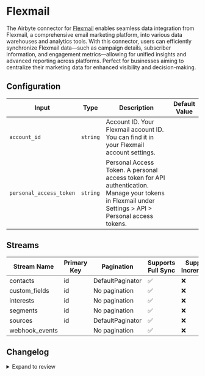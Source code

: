 # Flexmail
The Airbyte connector for [Flexmail](https://flexmail.be/) enables seamless data integration from Flexmail, a comprehensive email marketing platform, into various data warehouses and analytics tools. With this connector, users can efficiently synchronize Flexmail data—such as campaign details, subscriber information, and engagement metrics—allowing for unified insights and advanced reporting across platforms. Perfect for businesses aiming to centralize their marketing data for enhanced visibility and decision-making.

## Configuration

| Input | Type | Description | Default Value |
|-------|------|-------------|---------------|
| `account_id` | `string` | Account ID. Your Flexmail account ID. You can find it in your Flexmail account settings. |  |
| `personal_access_token` | `string` | Personal Access Token. A personal access token for API authentication. Manage your tokens in Flexmail under Settings &gt; API &gt; Personal access tokens. |  |

## Streams
| Stream Name | Primary Key | Pagination | Supports Full Sync | Supports Incremental |
|-------------|-------------|------------|---------------------|----------------------|
| contacts | id | DefaultPaginator | ✅ |  ❌  |
| custom_fields | id | No pagination | ✅ |  ❌  |
| interests | id | No pagination | ✅ |  ❌  |
| segments | id | No pagination | ✅ |  ❌  |
| sources | id | DefaultPaginator | ✅ |  ❌  |
| webhook_events |  | No pagination | ✅ |  ❌  |

## Changelog

<details>
  <summary>Expand to review</summary>

| Version          | Date              | Pull Request | Subject        |
|------------------|-------------------|--------------|----------------|
| 0.0.21 | 2025-05-10 | [59967](https://github.com/airbytehq/airbyte/pull/59967) | Update dependencies |
| 0.0.20 | 2025-05-03 | [59387](https://github.com/airbytehq/airbyte/pull/59387) | Update dependencies |
| 0.0.19 | 2025-04-26 | [58846](https://github.com/airbytehq/airbyte/pull/58846) | Update dependencies |
| 0.0.18 | 2025-04-19 | [58354](https://github.com/airbytehq/airbyte/pull/58354) | Update dependencies |
| 0.0.17 | 2025-04-12 | [57780](https://github.com/airbytehq/airbyte/pull/57780) | Update dependencies |
| 0.0.16 | 2025-04-05 | [57249](https://github.com/airbytehq/airbyte/pull/57249) | Update dependencies |
| 0.0.15 | 2025-03-29 | [56545](https://github.com/airbytehq/airbyte/pull/56545) | Update dependencies |
| 0.0.14 | 2025-03-22 | [55967](https://github.com/airbytehq/airbyte/pull/55967) | Update dependencies |
| 0.0.13 | 2025-03-08 | [55319](https://github.com/airbytehq/airbyte/pull/55319) | Update dependencies |
| 0.0.12 | 2025-03-01 | [54956](https://github.com/airbytehq/airbyte/pull/54956) | Update dependencies |
| 0.0.11 | 2025-02-22 | [54372](https://github.com/airbytehq/airbyte/pull/54372) | Update dependencies |
| 0.0.10 | 2025-02-15 | [53742](https://github.com/airbytehq/airbyte/pull/53742) | Update dependencies |
| 0.0.9 | 2025-02-08 | [53367](https://github.com/airbytehq/airbyte/pull/53367) | Update dependencies |
| 0.0.8 | 2025-02-01 | [52859](https://github.com/airbytehq/airbyte/pull/52859) | Update dependencies |
| 0.0.7 | 2025-01-25 | [51702](https://github.com/airbytehq/airbyte/pull/51702) | Update dependencies |
| 0.0.6 | 2025-01-11 | [51093](https://github.com/airbytehq/airbyte/pull/51093) | Update dependencies |
| 0.0.5 | 2024-12-28 | [50534](https://github.com/airbytehq/airbyte/pull/50534) | Update dependencies |
| 0.0.4 | 2024-12-21 | [50059](https://github.com/airbytehq/airbyte/pull/50059) | Update dependencies |
| 0.0.3 | 2024-12-14 | [49492](https://github.com/airbytehq/airbyte/pull/49492) | Update dependencies |
| 0.0.2 | 2024-12-12 | [49199](https://github.com/airbytehq/airbyte/pull/49199) | Update dependencies |
| 0.0.1 | 2024-11-08 | | Initial release by [@parthiv11](https://github.com/parthiv11) via Connector Builder |

</details>
